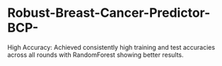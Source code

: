 # Robust-Breast-Cancer-Predictor-BCP-
High Accuracy: Achieved consistently high training and test accuracies across all rounds with RandomForest showing better results.
